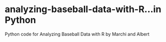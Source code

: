# analyzing-baseball-data-with-R...in Python
Python code for Analyzing Baseball Data with R by Marchi and Albert
